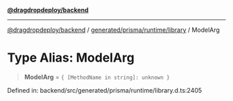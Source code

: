 [**@dragdropdeploy/backend**](../../../../../README.md)

***

[@dragdropdeploy/backend](../../../../../README.md) / [generated/prisma/runtime/library](../README.md) / ModelArg

# Type Alias: ModelArg

> **ModelArg** = `{ [MethodName in string]: unknown }`

Defined in: backend/src/generated/prisma/runtime/library.d.ts:2405
